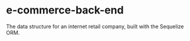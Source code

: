 # e-commerce-back-end
The data structure for an internet retail company, built with the Sequelize ORM.
